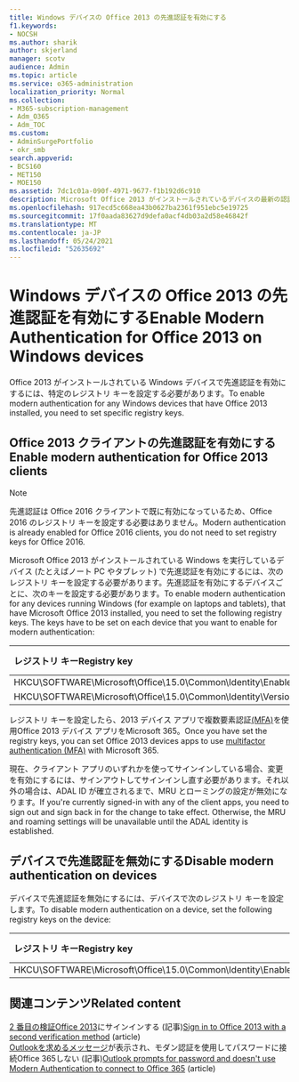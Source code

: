 ```yaml
---
title: Windows デバイスの Office 2013 の先進認証を有効にする
f1.keywords:
- NOCSH
ms.author: sharik
author: skjerland
manager: scotv
audience: Admin
ms.topic: article
ms.service: o365-administration
localization_priority: Normal
ms.collection:
- M365-subscription-management
- Adm_O365
- Adm_TOC
ms.custom:
- AdminSurgePortfolio
- okr_smb
search.appverid:
- BCS160
- MET150
- MOE150
ms.assetid: 7dc1c01a-090f-4971-9677-f1b192d6c910
description: Microsoft Office 2013 がインストールされているデバイスの最新の認証を有効にするレジストリ キーの設定方法を説明します。
ms.openlocfilehash: 917ecd5c668ea43b0627ba2361f951ebc5e19725
ms.sourcegitcommit: 17f0aada83627d9defa0acf4db03a2d58e46842f
ms.translationtype: MT
ms.contentlocale: ja-JP
ms.lasthandoff: 05/24/2021
ms.locfileid: "52635692"
---
```

# <a name="enable-modern-authentication-for-office-2013-on-windows-devices"></a><span data-ttu-id="99e31-103">Windows デバイスの Office 2013 の先進認証を有効にする</span><span class="sxs-lookup"><span data-stu-id="99e31-103">Enable Modern Authentication for Office 2013 on Windows devices</span></span>

<span data-ttu-id="99e31-104">Office 2013 がインストールされている Windows デバイスで先進認証を有効にするには、特定のレジストリ キーを設定する必要があります。</span><span class="sxs-lookup"><span data-stu-id="99e31-104">To enable modern authentication for any Windows devices that have Office 2013 installed, you need to set specific registry keys.</span></span>
  
## <a name="enable-modern-authentication-for-office-2013-clients"></a><span data-ttu-id="99e31-105">Office 2013 クライアントの先進認証を有効にする</span><span class="sxs-lookup"><span data-stu-id="99e31-105">Enable modern authentication for Office 2013 clients</span></span>

> [!NOTE]
> <span data-ttu-id="99e31-106">先進認証は Office 2016 クライアントで既に有効になっているため、Office 2016 のレジストリ キーを設定する必要はありません。</span><span class="sxs-lookup"><span data-stu-id="99e31-106">Modern authentication is already enabled for Office 2016 clients, you do not need to set registry keys for Office 2016.</span></span> 
  
<span data-ttu-id="99e31-p101">Microsoft Office 2013 がインストールされている Windows を実行しているデバイス (たとえばノート PC やタブレット) で先進認証を有効にするには、次のレジストリ キーを設定する必要があります。先進認証を有効にするデバイスごとに、次のキーを設定する必要があります。</span><span class="sxs-lookup"><span data-stu-id="99e31-p101">To enable modern authentication for any devices running Windows (for example on laptops and tablets), that have Microsoft Office 2013 installed, you need to set the following registry keys. The keys have to be set on each device that you want to enable for modern authentication:</span></span>
  
|<span data-ttu-id="99e31-109">**レジストリ キー**</span><span class="sxs-lookup"><span data-stu-id="99e31-109">**Registry key**</span></span>|<span data-ttu-id="99e31-110">**型**</span><span class="sxs-lookup"><span data-stu-id="99e31-110">**Type**</span></span>|<span data-ttu-id="99e31-111">**値**</span><span class="sxs-lookup"><span data-stu-id="99e31-111">**Value**</span></span> |
|:-------|:------:|--------:|
|<span data-ttu-id="99e31-112">HKCU\SOFTWARE\Microsoft\Office\15.0\Common\Identity\EnableADAL</span><span class="sxs-lookup"><span data-stu-id="99e31-112">HKCU\SOFTWARE\Microsoft\Office\15.0\Common\Identity\EnableADAL</span></span>  |<span data-ttu-id="99e31-113">REG_DWORD</span><span class="sxs-lookup"><span data-stu-id="99e31-113">REG_DWORD</span></span>  |<span data-ttu-id="99e31-114">1</span><span class="sxs-lookup"><span data-stu-id="99e31-114">1</span></span>  |
|<span data-ttu-id="99e31-115">HKCU\SOFTWARE\Microsoft\Office\15.0\Common\Identity\Version</span><span class="sxs-lookup"><span data-stu-id="99e31-115">HKCU\SOFTWARE\Microsoft\Office\15.0\Common\Identity\Version</span></span> |<span data-ttu-id="99e31-116">REG_DWORD</span><span class="sxs-lookup"><span data-stu-id="99e31-116">REG_DWORD</span></span> |<span data-ttu-id="99e31-117">1</span><span class="sxs-lookup"><span data-stu-id="99e31-117">1</span></span> |
   
<span data-ttu-id="99e31-118">レジストリ キーを設定したら、2013 デバイス アプリで複数要素認証[(MFA)](set-up-multi-factor-authentication.md)を使用Office 2013 デバイス アプリをMicrosoft 365。</span><span class="sxs-lookup"><span data-stu-id="99e31-118">Once you have set the registry keys, you can set Office 2013 devices apps to use [multifactor authentication (MFA)](set-up-multi-factor-authentication.md) with Microsoft 365.</span></span> 
  
<span data-ttu-id="99e31-p102">現在、クライアント アプリのいずれかを使ってサインインしている場合、変更を有効にするには、サインアウトしてサインインし直す必要があります。それ以外の場合は、ADAL ID が確立されるまで、MRU とローミングの設定が無効になります。</span><span class="sxs-lookup"><span data-stu-id="99e31-p102">If you're currently signed-in with any of the client apps, you need to sign out and sign back in for the change to take effect. Otherwise, the MRU and roaming settings will be unavailable until the ADAL identity is established.</span></span>
  
## <a name="disable-modern-authentication-on-devices"></a><span data-ttu-id="99e31-121">デバイスで先進認証を無効にする</span><span class="sxs-lookup"><span data-stu-id="99e31-121">Disable modern authentication on devices</span></span>

<span data-ttu-id="99e31-122">デバイスで先進認証を無効にするには、デバイスで次のレジストリ キーを設定します。</span><span class="sxs-lookup"><span data-stu-id="99e31-122">To disable modern authentication on a device, set the following registry keys on the device:</span></span>
  
|<span data-ttu-id="99e31-123">**レジストリ キー**</span><span class="sxs-lookup"><span data-stu-id="99e31-123">**Registry key**</span></span>|<span data-ttu-id="99e31-124">**型**</span><span class="sxs-lookup"><span data-stu-id="99e31-124">**Type**</span></span>|<span data-ttu-id="99e31-125">**値**</span><span class="sxs-lookup"><span data-stu-id="99e31-125">**Value**</span></span>|
|:-------|:------:|--------:|
|<span data-ttu-id="99e31-126">HKCU\SOFTWARE\Microsoft\Office\15.0\Common\Identity\EnableADAL</span><span class="sxs-lookup"><span data-stu-id="99e31-126">HKCU\SOFTWARE\Microsoft\Office\15.0\Common\Identity\EnableADAL</span></span> |<span data-ttu-id="99e31-127">REG_DWORD</span><span class="sxs-lookup"><span data-stu-id="99e31-127">REG_DWORD</span></span>|<span data-ttu-id="99e31-128">0</span><span class="sxs-lookup"><span data-stu-id="99e31-128">0</span></span>|
   
## <a name="related-content"></a><span data-ttu-id="99e31-129">関連コンテンツ</span><span class="sxs-lookup"><span data-stu-id="99e31-129">Related content</span></span>

<span data-ttu-id="99e31-130">[2 番目の検証Office 2013](https://support.microsoft.com/office/2b856342-170a-438e-9a4f-3c092394d3cb)にサインインする (記事)</span><span class="sxs-lookup"><span data-stu-id="99e31-130">[Sign in to Office 2013 with a second verification method](https://support.microsoft.com/office/2b856342-170a-438e-9a4f-3c092394d3cb) (article)</span></span>\
<span data-ttu-id="99e31-131">[Outlookを求めるメッセージ](/outlook/troubleshoot/authentication/outlook-prompt-password-modern-authentication-enabled)が表示され、モダン認証を使用してパスワードに接続Office 365しない (記事)</span><span class="sxs-lookup"><span data-stu-id="99e31-131">[Outlook prompts for password and doesn't use Modern Authentication to connect to Office 365](/outlook/troubleshoot/authentication/outlook-prompt-password-modern-authentication-enabled) (article)</span></span>

